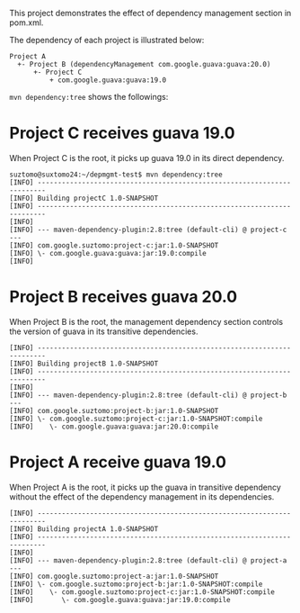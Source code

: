 This project demonstrates the effect of dependency management section in pom.xml.

The dependency of each project is illustrated below:

```
Project A
  +- Project B (dependencyManagement com.google.guava:guava:20.0)
      +- Project C
          + com.google.guava:guava:19.0
```

`mvn dependency:tree` shows the followings:

# Project C receives guava 19.0

When Project C is the root, it picks up guava 19.0 in its direct dependency.

```
suztomo@suxtomo24:~/depmgmt-test$ mvn dependency:tree
[INFO] ------------------------------------------------------------------------
[INFO] Building projectC 1.0-SNAPSHOT
[INFO] ------------------------------------------------------------------------
[INFO] 
[INFO] --- maven-dependency-plugin:2.8:tree (default-cli) @ project-c ---
[INFO] com.google.suztomo:project-c:jar:1.0-SNAPSHOT
[INFO] \- com.google.guava:guava:jar:19.0:compile
[INFO] 
```

# Project B receives guava 20.0

When Project B is the root, the management dependency section controls the version of guava in its
transitive dependencies.

```
[INFO] ------------------------------------------------------------------------
[INFO] Building projectB 1.0-SNAPSHOT
[INFO] ------------------------------------------------------------------------
[INFO] 
[INFO] --- maven-dependency-plugin:2.8:tree (default-cli) @ project-b ---
[INFO] com.google.suztomo:project-b:jar:1.0-SNAPSHOT
[INFO] \- com.google.suztomo:project-c:jar:1.0-SNAPSHOT:compile
[INFO]    \- com.google.guava:guava:jar:20.0:compile
```

# Project A receive guava 19.0

When Project A is the root, it picks up the guava in transitive dependency without the effect of
the dependency management in its dependencies.

```
[INFO] ------------------------------------------------------------------------
[INFO] Building projectA 1.0-SNAPSHOT
[INFO] ------------------------------------------------------------------------
[INFO] 
[INFO] --- maven-dependency-plugin:2.8:tree (default-cli) @ project-a ---
[INFO] com.google.suztomo:project-a:jar:1.0-SNAPSHOT
[INFO] \- com.google.suztomo:project-b:jar:1.0-SNAPSHOT:compile
[INFO]    \- com.google.suztomo:project-c:jar:1.0-SNAPSHOT:compile
[INFO]       \- com.google.guava:guava:jar:19.0:compile
```

